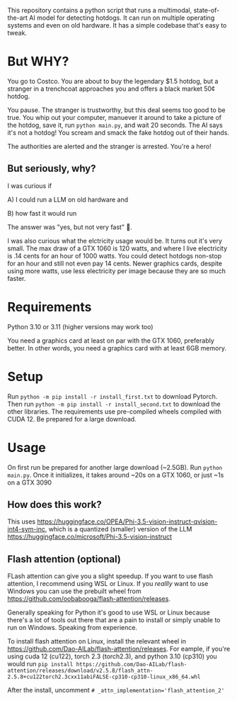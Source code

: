 This repository contains a python script that runs a multimodal, state-of-the-art AI model for detecting hotdogs. It can run on multiple operating systems and even on old hardware. It has a simple codebase that's easy to tweak.

# But WHY?

You go to Costco. You are about to buy the legendary $1.5 hotdog, but a stranger in a trenchcoat approaches you and offers a black market 50¢ hotdog.

You pause. The stranger is trustworthy, but this deal seems too good to be true. You whip out your computer, manuever it around to take a picture of the hotdog, save it, run `python main.py`, and wait 20 seconds. The AI says it's not a hotdog! You scream and smack the fake hotdog out of their hands. 

The authorities are alerted and the stranger is arrested. You're a hero!

## But seriously, why?

I was curious if

A) I could run a LLM on old hardware and 

B) how fast it would run

The answer was "yes, but not very fast" 🐢. 



I was also curious what the elctricity usage would be. It turns out it's very small. The max draw of a GTX 1060 is 120 watts, and where I live electricity is .14 cents for an hour of 1000 watts. You could detect hotdogs non-stop for an hour and still not even pay 14 cents. Newer graphics cards, despite using more watts, use less electricity per image because they are so much faster.

# Requirements
Python 3.10 or 3.11 (higher versions may work too)

You need a graphics card at least on par with the GTX 1060, preferably better. In other words, you need a graphics card with at least 6GB memory.

# Setup
Run `python -m pip install -r install_first.txt` to download Pytorch.
Then run `python -m pip install -r install_second.txt` to download the other libraries.
The requirements use pre-compiled wheels compiled with CUDA 12. Be prepared for a large download.

# Usage
On first run be prepared for another large download (~2.5GB). Run `python main.py`. Once it initializes, it takes around ~20s on a GTX 1060, or just ~1s on a GTX 3090

## How does this work?
This uses https://huggingface.co/OPEA/Phi-3.5-vision-instruct-qvision-int4-sym-inc, which is a quantized (smaller) version of the LLM https://huggingface.co/microsoft/Phi-3.5-vision-instruct

## Flash attention (optional)

FLash attention can give you a slight speedup. If you want to use flash attention, I recommend using WSL or Linux. If you *reallly* want to use Windows you can use the prebuilt wheel from https://github.com/oobabooga/flash-attention/releases.

Generally speaking for Python it's good to use WSL or Linux because there's a lot of tools out there that are a pain to install or simply unable to run on Windows. Speaking from experience.

To install flash attention on Linux, install the relevant wheel in https://github.com/Dao-AILab/flash-attention/releases. For eample, if you're using cuda 12 (cu122), torch 2.3 (torch2.3), and python 3.10 (cp310) you would run `pip install https://github.com/Dao-AILab/flash-attention/releases/download/v2.5.8/flash_attn-2.5.8+cu122torch2.3cxx11abiFALSE-cp310-cp310-linux_x86_64.whl`

After the install, uncomment `# _attn_implementation='flash_attention_2'`
